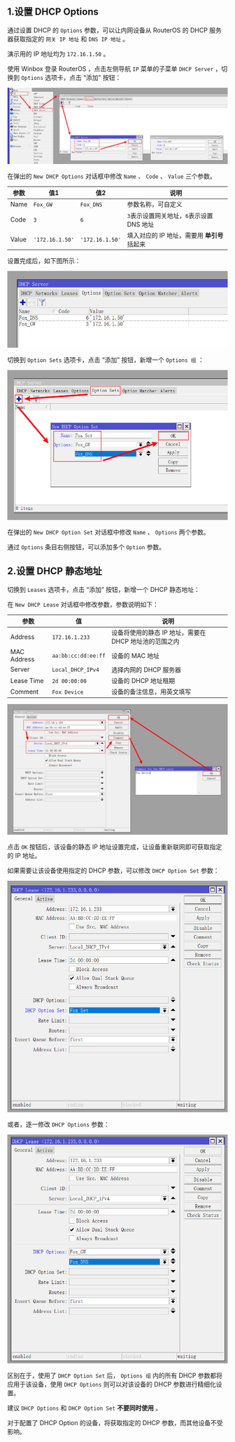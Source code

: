 ## 1.设置 DHCP Options

通过设置 DHCP 的 `Options` 参数，可以让内网设备从 RouterOS 的 DHCP 服务器获取指定的 `网关 IP 地址` 和 `DNS IP 地址` 。  

演示用的 IP 地址均为 `172.16.1.50` 。  

使用 Winbox 登录 RouterOS ，点击左侧导航 `IP` 菜单的子菜单 `DHCP Server` ，切换到 `Options` 选项卡，点击 “添加” 按钮：

![添加DHCP选项](img/p07/add_dhcp_option.png)

在弹出的 `New DHCP Options` 对话框中修改 `Name` 、 `Code` 、 `Value` 三个参数。

|参数|值1|值2|说明|
|--|--|--|--|
|Name|`Fox_GW`|`Fox_DNS`|参数名称，可自定义|
|Code|`3`|`6`|`3`表示设置网关地址，`6`表示设置 DNS 地址|
|Value|`'172.16.1.50'`|`'172.16.1.50'`|填入对应的 IP 地址，需要用 **单引号** 括起来|

设置完成后，如下图所示：

![添加DHCP选项完成](img/p07/add_dhcp_options_done.png)

切换到 `Option Sets` 选项卡，点击 “添加” 按钮，新增一个 `Options 组` ：

![添加DHCP选项组](img/p07/add_dhcp_option_sets.png)

在弹出的 `New DHCP Option Set` 对话框中修改 `Name` 、 `Options` 两个参数。  

通过 `Options` 条目右侧按钮，可以添加多个 `Option` 参数。

## 2.设置 DHCP 静态地址

切换到 `Leases` 选项卡，点击 “添加” 按钮，新增一个 DHCP 静态地址：

在 `New DHCP Lease` 对话框中修改参数，参数说明如下：

|参数|值|说明|
|--|--|--|
|Address|`172.16.1.233`|设备将使用的静态 IP 地址，需要在 DHCP 地址池的范围之内|
|MAC Address|`aa:bb:cc:dd:ee:ff`|设备的 MAC 地址|
|Server|`Local_DHCP_IPv4`|选择内网的 DHCP 服务器|
|Lease Time|`2d 00:00:00`|设备的 DHCP 地址租期|
|Comment|`Fox Device`|设备的备注信息，用英文填写|

![添加静态IP地址](img/p07/add_static_dhcp.png)

点击 `OK` 按钮后，该设备的静态 IP 地址设置完成，让设备重新联网即可获取指定的 IP 地址。  

如果需要让该设备使用指定的 DHCP 参数，可以修改 `DHCP Option Set` 参数：

![设备使用DHCP参数组](img/p07/dhcp_use_option_set.png)

或者，逐一修改 `DHCP Options` 参数：

![设备使用DHCP参数](img/p07/dhcp_use_options.png)

区别在于，使用了 `DHCP Option Set` 后， `Options 组` 内的所有 DHCP 参数都将应用于该设备，使用 `DHCP Options` 则可以对该设备的 DHCP 参数进行精细化设置。  

建议 `DHCP Options` 和 `DHCP Option Set`  **不要同时使用** 。  

对于配置了 DHCP Option 的设备，将获取指定的 DHCP 参数，而其他设备不受影响。  
